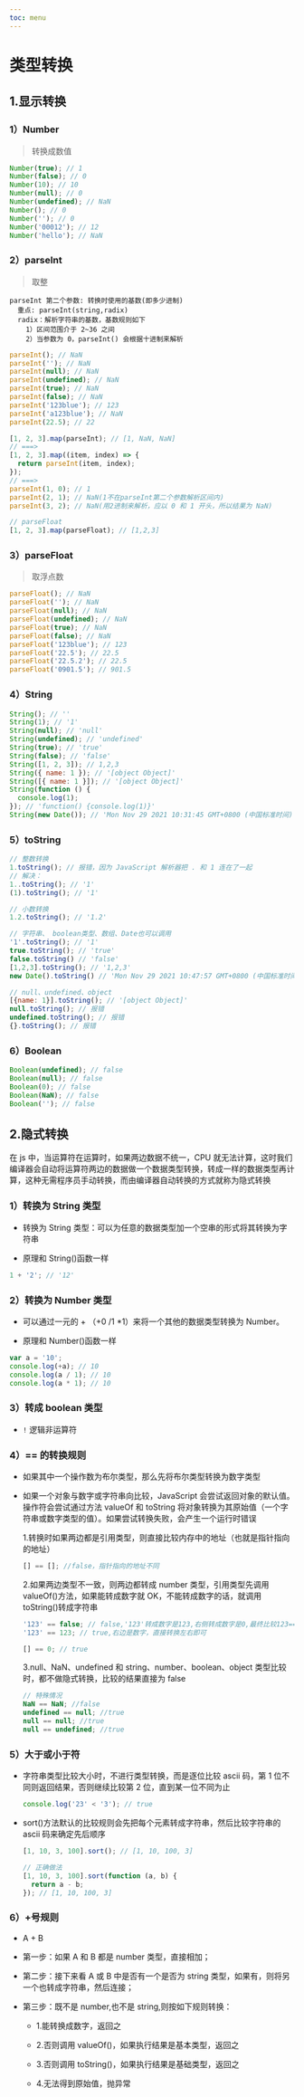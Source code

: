 ```yaml
---
toc: menu
---
```


# 类型转换

## 1.显示转换

### 1）Number

> 转换成数值

```js
Number(true); // 1
Number(false); // 0
Number(10); // 10
Number(null); // 0
Number(undefined); // NaN
Number(); // 0
Number(''); // 0
Number('00012'); // 12
Number('hello'); // NaN
```

### 2）parseInt

> 取整

```
parseInt 第二个参数: 转换时使用的基数(即多少进制)
  重点: parseInt(string,radix)
  radix：解析字符串的基数，基数规则如下
    1）区间范围介于 2~36 之间
    2）当参数为 0，parseInt() 会根据十进制来解析
```

```js
parseInt(); // NaN
parseInt(''); // NaN
parseInt(null); // NaN
parseInt(undefined); // NaN
parseInt(true); // NaN
parseInt(false); // NaN
parseInt('123blue'); // 123
parseInt('a123blue'); // NaN
parseInt(22.5); // 22

[1, 2, 3].map(parseInt); // [1, NaN, NaN]
// ===>
[1, 2, 3].map((item, index) => {
  return parseInt(item, index);
});
// ===>
parseInt(1, 0); // 1
parseInt(2, 1); // NaN(1不在parseInt第二个参数解析区间内)
parseInt(3, 2); // NaN(用2进制来解析，应以 0 和 1 开头，所以结果为 NaN)

// parseFloat
[1, 2, 3].map(parseFloat); // [1,2,3]
```

### 3）parseFloat

> 取浮点数

```js
parseFloat(); // NaN
parseFloat(''); // NaN
parseFloat(null); // NaN
parseFloat(undefined); // NaN
parseFloat(true); // NaN
parseFloat(false); // NaN
parseFloat('123blue'); // 123
parseFloat('22.5'); // 22.5
parseFloat('22.5.2'); // 22.5
parseFloat('0901.5'); // 901.5
```

### 4）String

```js
String(); // ''
String(1); // '1'
String(null); // 'null'
String(undefined); // 'undefined'
String(true); // 'true'
String(false); // 'false'
String([1, 2, 3]); // 1,2,3
String({ name: 1 }); // '[object Object]'
String([{ name: 1 }]); // '[object Object]'
String(function () {
  console.log(1);
}); // 'function() {console.log(1)}'
String(new Date()); // 'Mon Nov 29 2021 10:31:45 GMT+0800 (中国标准时间)'
```

### 5）toString

```js
// 整数转换
1.toString(); // 报错，因为 JavaScript 解析器把 . 和 1 连在了一起
// 解决：
1..toString(); // '1'
(1).toString(); // '1'

// 小数转换
1.2.toString(); // '1.2'

// 字符串、 boolean类型、数组、Date也可以调用
'1'.toString(); // '1'
true.toString(); // 'true'
false.toString() // 'false'
[1,2,3].toString(); // '1,2,3'
new Date().toString() // 'Mon Nov 29 2021 10:47:57 GMT+0800 (中国标准时间)'

// null、undefined、object
[{name: 1}].toString(); // '[object Object]'
null.toString(); // 报错
undefined.toString(); // 报错
{}.toString(); // 报错
```

### 6）Boolean

```js
Boolean(undefined); // false
Boolean(null); // false
Boolean(0); // false
Boolean(NaN); // false
Boolean(''); // false
```

## 2.隐式转换

在 js 中，当运算符在运算时，如果两边数据不统一，CPU 就无法计算，这时我们编译器会自动将运算符两边的数据做一个数据类型转换，转成一样的数据类型再计算，这种无需程序员手动转换，而由编译器自动转换的方式就称为隐式转换

### 1）转换为 String 类型

- 转换为 String 类型：可以为任意的数据类型加一个空串的形式将其转换为字符串

- 原理和 String()函数一样

```js
1 + '2'; // '12'
```

### 2）转换为 Number 类型

- 可以通过一元的 + （+0 /1 \*1）来将一个其他的数据类型转换为 Number。

- 原理和 Number()函数一样

```js
var a = '10';
console.log(+a); // 10
console.log(a / 1); // 10
console.log(a * 1); // 10
```

### 3）转成 boolean 类型

- `!` 逻辑非运算符

### 4）== 的转换规则

- 如果其中一个操作数为布尔类型，那么先将布尔类型转换为数字类型

- 如果一个对象与数字或字符串向比较，JavaScript 会尝试返回对象的默认值。操作符会尝试通过方法 valueOf 和 toString 将对象转换为其原始值（一个字符串或数字类型的值）。如果尝试转换失败，会产生一个运行时错误

  1.转换时如果两边都是引用类型，则直接比较内存中的地址（也就是指针指向的地址）

  ```js
  [] == []; //false，指针指向的地址不同
  ```

  2.如果两边类型不一致，则两边都转成 number 类型，引用类型先调用 valueOf()方法，如果能转成数字就 OK，不能转成数字的话，就调用 toString()转成字符串

  ```js
  '123' == false; // false,'123'转成数字是123,右侧转成数字是0,最终比较123==0
  '123' == 123; // true,右边是数字，直接转换左右即可

  [] == 0; // true
  ```

  3.null、NaN、undefined 和 string、number、boolean、object 类型比较时，都不做隐式转换，比较的结果直接为 false

  ```js
  // 特殊情况
  NaN == NaN; //false
  undefined == null; //true
  null == null; //true
  null == undefined; //true
  ```

### 5）大于或小于符

- 字符串类型比较大小时，不进行类型转换，而是逐位比较 ascii 码，第 1 位不同则返回结果，否则继续比较第 2 位，直到某一位不同为止

  ```js
  console.log('23' < '3'); // true
  ```

- sort()方法默认的比较规则会先把每个元素转成字符串，然后比较字符串的 ascii 码来确定先后顺序

  ```js
  [1, 10, 3, 100].sort(); // [1, 10, 100, 3]

  // 正确做法
  [1, 10, 3, 100].sort(function (a, b) {
    return a - b;
  }); // [1, 10, 100, 3]
  ```

### 6）+号规则

- A + B

- 第一步：如果 A 和 B 都是 number 类型，直接相加；

- 第二步：接下来看 A 或 B 中是否有一个是否为 string 类型，如果有，则将另一个也转成字符串，然后连接；

- 第三步：既不是 number,也不是 string,则按如下规则转换：

  - 1.能转换成数字，返回之

  - 2.否则调用 valueOf()，如果执行结果是基本类型，返回之

  - 3.否则调用 toString()，如果执行结果是基础类型，返回之

  - 4.无法得到原始值，抛异常
